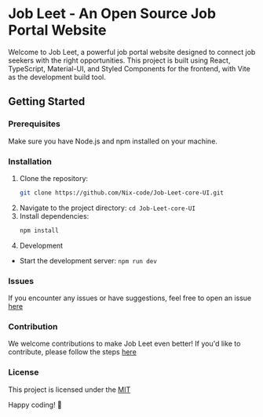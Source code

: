 # Job Leet - An Open Source Job Portal Website

Welcome to Job Leet, a powerful job portal website designed to connect job seekers with the right opportunities. This project is built using React, TypeScript, Material-UI, and Styled Components for the frontend, with Vite as the development build tool.

## Getting Started

### Prerequisites

Make sure you have Node.js and npm installed on your machine.

### Installation

1. Clone the repository:
   ```bash
   git clone https://github.com/Nix-code/Job-Leet-core-UI.git

2. Navigate to the project directory:
    ``` cd Job-Leet-core-UI ```
3. Install dependencies:
    ```bash
    npm install
4. Development
- Start the development server:
    ```npm run dev```

### Issues
If you encounter any issues or have suggestions, feel free to open an issue [here](https://github.com/Nix-code/Job-Leet-core-UI/issues)

### Contribution
We welcome contributions to make Job Leet even better! If you'd like to contribute, please follow the steps [here](CONTRIBUTION.md)

### License
This project is licensed under the [MIT](LICENSE)

Happy coding! 🚀